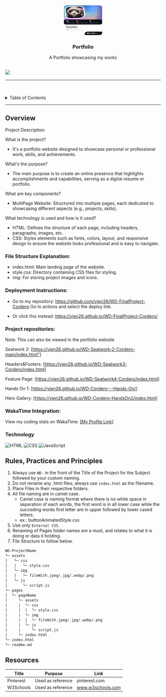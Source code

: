 <a name="readme-top">

<br/>

<br />
<div align="center">
  <a href="https://github.com/zyx-0314/">
  <!-- TODO: If you want to add logo or banner you can add it here -->
    <img src="./assets/img/yien26.png" alt="Nyebe" width="130" height="100">
  </a>
<!-- TODO: Change Title to the name of the title of your Project -->
  <h3 align="center">Portfolio</h3>
</div>
<!-- TODO: Make a short description -->
<div align="center">
  A Portfolio showcasing my works
</div>

<br />

<!-- TODO: Change the zyx-0314 into your github username  -->
<!-- TODO: Change the WD-Template-Project into the same name of your folder -->
![](https://visit-counter.vercel.app/counter.png?page=zyx-0314/WD-Template-Project)

---

<br />
<br />

<!-- TODO: If you want to add more layers for your readme -->
<details>
  <summary>Table of Contents</summary>
  <ol>
    <li>
      <a href="#overview">Overview</a>
      <ol>
        <li>
          <a href="#key-components">Key Components</a>
        </li>
        <li>
          <a href="#technology">Technology</a>
        </li>
      </ol>
    </li>
    <li>
      <a href="#rule,-practices-and-principles">Rules, Practices and Principles</a>
    </li>
    <li>
      <a href="#resources">Resources</a>
    </li>
  </ol>
</details>

---

## Overview

<!-- TODO: To be changed -->
<!-- The following are just sample -->
Project Description:

What is the project?
- It's a portfolio website designed to showcase personal or professional work, skills, and achievements.

What's the purpose?
- The main purpose is to create an online presence that highlights accomplishments and capabilities, serving as a digital resume or portfolio.


What are key components?

- MultiPage Website: Structured into multiple pages, each dedicated to showcasing different aspects (e.g., projects, skills).

What technology is used and how is it used?
- HTML: Defines the structure of each page, including headers, paragraphs, images, etc.
- CSS: Styles elements such as fonts, colors, layout, and responsive design to ensure the website looks professional and is easy to navigate.

### File Structure Explanation:

- index.html: Main landing page of the website.
- style.css: Directory containing CSS files for styling.
- img: For storing project images and icons.

### Deployment Instructions:

- Go to my repository: https://github.com/yien26/WD-FinalProject-Cordero
Go to actions and select the deploy link.

- Or click this instead: https://yien26.github.io/WD-FinalProject-Cordero/

### Project repositories:
Note: This can also be viewed in the portfolio website

Seatwork 2: [https://yien26.github.io/WD-Seatwork-2-Cordero-main/index.html"]

Headers&Footers: [https://yien26.github.io/WD-Seatwork3-Cordero/index.html]

Feature Page: [https://yien26.github.io/WD-Seatwork4-Cordero/index.html]

Hands On 1: [https://yien26.github.io/WD-Cordero---Hands-On/]

Hero Gallery: [https://yien26.github.io/WD-Cordero-HandsOn2/index.html]

### WakaTime Integration:

View my coding stats on WakaTime: [\[My Profile Link\]](https://wakatime.com/@Yien)

### Technology
<!-- TODO: List of Technology Used -->
![HTML](https://img.shields.io/badge/HTML-E34F26?style=for-the-badge&logo=html5&logoColor=white)
![CSS](https://img.shields.io/badge/CSS-1572B6?style=for-the-badge&logo=css3&logoColor=white)
![JavaScript](https://img.shields.io/badge/JavaScript-F7DF1E?style=for-the-badge&logo=javascript&logoColor=white)

## Rules, Practices and Principles
1. Always use `WD-` in the front of the Title of the Project for the Subject followed by your custom naming.
2. Do not rename any .html files; always use `index.html` as the filename.
3. Place Files in their respective folders.
4. All file naming are in camel case.
   - Camel case is naming format where there is no white space in separation of each words, the first word is in all lower case while the succeding words first letter are in upper followed by lower cased letters.
   - ex.: buttonAnimatedStyle.css
5. Use only `External CSS`.
6. Renaming of Pages folder names are a must, and relates to what it is doing or data it holding.
7. File Structure to follow below.

```
WD-ProjectName
└─ assets
|   └─ css
|   |   └─ style.css
|   └─ img
|   |   └─ fileWith.jpeg/.jpg/.webp/.png
|   └─ js
|       └─ script.js
└─ pages
|  └─ pageName
|     └─ assets
|     |  └─ css
|     |  |  └─ style.css
|     |  └─ img
|     |  |  └─ fileWith.jpeg/.jpg/.webp/.png
|     |  └─ js
|     |     └─ script.js
|     └─ index.html
└─ index.html
└─ readme.md
```

## Resources

<!-- TODO: Add References -->
| Title | Purpose | Link |
|-|-|-|
| Pinterest | Used as reference | pinterest.com |
| W3Schools | Used as reference | www.w3schools.com |
